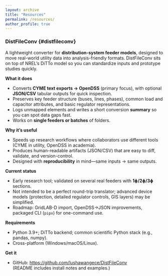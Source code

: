 ```yaml
---
layout: archive
title: "Resources"
permalink: /resources/
author_profile: true
---
```



<!-- ### DistFileConv {#distfileconv}
Lightweight tool to convert distribution-system files (e.g., CYME ↔ OpenDSS, JSON/CSV) using NREL DiTTo.

<p><a class="btn btn--primary" href="https://github.com/lushawangece/DistFileConv">GitHub</a></p> -->

### DistFileConv {#distfileconv}

A lightweight converter for **distribution-system feeder models**, designed to move real-world utility data into analysis-friendly formats. DistFileConv sits on top of NREL’s DiTTo model so you can standardize inputs and prototype studies quickly.

**What it does**
- Converts **CYME text exports → OpenDSS** (primary focus), with optional **JSON/CSV** tabular outputs for quick inspection.
- Preserves key feeder structure (buses, lines, phases), common load and capacitor attributes, and basic regulator representations.
- Logs unmapped elements and writes a short conversion **summary** so you can spot data gaps fast.
- Works on **single feeders or batches** of folders.

**Why it’s useful**
- Speeds up research workflows where collaborators use different tools (CYME in utility, OpenDSS in academia).
- Produces human-readable artifacts (JSON/CSV) that are easy to diff, validate, and version-control.
- Designed with **reproducibility** in mind—same inputs → same outputs.

**Current status**
- Early research tool; validated on several real feeders with **1ɸ/2ɸ/3ɸ** sections.
- Not intended to be a perfect round-trip translator; advanced device models (protection, detailed regulator controls, GIS layers) may be simplified.
- Roadmap: GridLAB-D import, OpenDSS→JSON improvements, packaged CLI (`pipx`) for one-command use.

**Requirements**
- Python 3.9+; DiTTo backend; common scientific Python stack (e.g., pandas, numpy).
- Cross-platform (Windows/macOS/Linux).

**Get it**
- GitHub: https://github.com/lushawangece/DistFileConv  
  (README includes install notes and examples.)


<!-- <p>
  <a class="btn btn--primary" href="REPO_URL">GitHub</a>
  <a class="btn" href="DOCS_URL">Docs</a>
  <a class="btn" href="REPO_URL/issues">Issues</a>
</p>

**Install**
```bash
# pick one
pip install distfileconv
# conda
# conda install -c conda-forge distfileconv -->